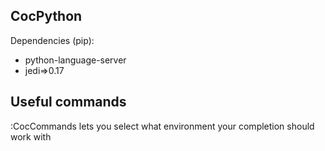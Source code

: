 ## CocPython
Dependencies (pip):
- python-language-server
- jedi=>0.17

## Useful commands
:CocCommands   lets you select what environment your completion should work with
